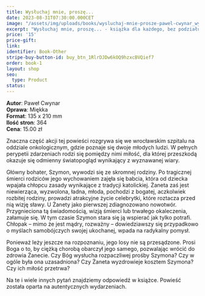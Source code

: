 ```yaml
---
title: Wysłuchaj mnie, proszę... 
date: 2023-08-31T07:30:00.000CET
image: "/assets/img/uploads/books/wysluchaj-mnie-prosze-pawel-cwynar_wyd.3.jpg"
excerpt: "Wysłuchaj mnie, proszę... - książka dla każdego, bez podziału na przekonania czy religię."
price: '15' 
price-gift: 
link: 
identifier: Book-Other
stripe-buy-button-id: buy_btn_1RlrDJDw6kOQ9hzxcBVQief7
order: book-1
layout: shop
seo:
  type: Product
status:
---
```

 
**Autor**: Paweł Cwynar   
**Oprawa**: Miękka   
**Format**: 135 x 210 mm  
**Ilość stron**: 364  
**Cena**: 15.00 zł

Znaczna część akcji tej powieści rozgrywa się we wrocławskim szpitalu na oddziale onkologicznym, gdzie poznaje się dwoje młodych ludzi. W pełnych perypetii zdarzeniach rodzi się pomiędzy nimi miłość, dla której przeszkodą okazuje się odmienny światopogląd wynikający z wyznawanej wiary.

Główny bohater, Szymon, wywodzi się ze skromnej rodziny. Po tragicznej śmierci rodziców jego wychowaniem zajęła się babcia, która od dziecka wpajała chłopcu zasady wynikające z tradycji katolickiej. Żaneta zaś jest niewierząca, wyzwolona, ładna, młoda, pochodzi z bogatej, aczkolwiek rozbitej rodziny, prowadzi atrakcyjne życie celebrytki, które roztacza przed nią wizję sławy. U Żanety jako pierwszej zdiagnozowano nowotwór. Przygnieciona tą świadomością, wizją śmierci lub trwałego okaleczenia, załamuje się. W tym czasie Szymon stara się ją wspierać jak tylko potrafi. Chłopak – mimo że jest mądry, rozważny – dowiedziawszy się przypadkowo o myślach samobójczych swojej ukochanej, wpada na radykalny pomysł.

Ponieważ leży jeszcze na rozpoznaniu, jego losy nie są przesądzone. Prosi Boga o to, by ciężką chorobą obarczył jego samego, pozwalając wrócić do zdrowia Żanecie. Czy Bóg wysłucha rozpaczliwej prośby Szymona? Czy w ogóle była ona uzasadniona? Czy Żaneta wyzdrowieje kosztem Szymona? Czy ich miłość przetrwa?

Na te i wiele innych pytań znajdziemy odpowiedź w książce. Powieść została oparta na autentycznych wydarzeniach.
